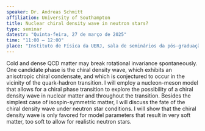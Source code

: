 ```yaml
---
speaker: Dr. Andreas Schmitt
affiliation: University of Southampton
title: Nuclear chiral density wave in neutron stars?
type: seminar
datestr: "Quinta-feira, 27 de março de 2025"
time: "11:00 – 12:00"
place: "Instituto de Física da UERJ, sala de seminários da pós-graduação."
---
```


Cold and dense QCD matter may break rotational invariance spontaneously. One candidate phase is the chiral density wave, which exhibits an anisotropic chiral condensate, and which is conjectured to occur in the vicinity of the quark-hadron transition. I will employ a nucleon-meson model that allows for a chiral phase transition to explore the possibility of a chiral density wave in nuclear matter and throughout the transition. Besides the simplest case of isospin-symmetric matter, I will discuss the fate of the chiral density wave under neutron star conditions. I will show that the chiral density wave is only favored for model parameters that result in very soft  matter, too soft to allow for realistic neutron stars. 
